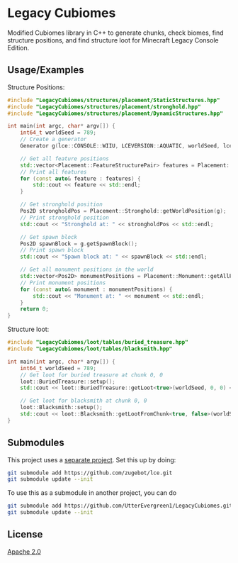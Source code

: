 # Legacy Cubiomes

Modified Cubiomes library in C++ to generate chunks, check biomes, find structure positions, and find structure loot for
Minecraft Legacy Console Edition.

## Usage/Examples

Structure Positions:

```c++
#include "LegacyCubiomes/structures/placement/StaticStructures.hpp"
#include "LegacyCubiomes/structures/placement/stronghold.hpp"
#include "LegacyCubiomes/structures/placement/DynamicStructures.hpp"

int main(int argc, char* argv[]) {
    int64_t worldSeed = 789;
    // Create a generator
    Generator g(lce::CONSOLE::WIIU, LCEVERSION::AQUATIC, worldSeed, lce::WORLDSIZE::CLASSIC, lce::BIOMESCALE::SMALL);

    // Get all feature positions
    std::vector<Placement::FeatureStructurePair> features = Placement::Feature::getAllFeaturePositions(&g);
    // Print all features
    for (const auto& feature : features) {
        std::cout << feature << std::endl;
    }

    // Get stronghold position
    Pos2D strongholdPos = Placement::Stronghold::getWorldPosition(g);
    // Print stronghold position
    std::cout << "Stronghold at: " << strongholdPos << std::endl;

    // Get spawn block
    Pos2D spawnBlock = g.getSpawnBlock();
    // Print spawn block
    std::cout << "Spawn block at: " << spawnBlock << std::endl;

    // Get all monument positions in the world
    std::vector<Pos2D> monumentPositions = Placement::Monument::getAllPositions(&g);
    // Print monument positions
    for (const auto& monument : monumentPositions) {
        std::cout << "Monument at: " << monument << std::endl;
    }
    return 0;
}
```

Structure loot:

```c++
#include "LegacyCubiomes/loot/tables/buried_treasure.hpp"
#include "LegacyCubiomes/loot/tables/blacksmith.hpp"

int main(int argc, char* argv[]) {
    int64_t worldSeed = 789;
    // Get loot for buried treasure at chunk 0, 0
    loot::BuriedTreasure::setup();
    std::cout << loot::BuriedTreasure::getLoot<true>(worldSeed, 0, 0) << std::endl;

    // Get loot for blacksmith at chunk 0, 0
    loot::Blacksmith::setup();
    std::cout << loot::Blacksmith::getLootFromChunk<true, false>(worldSeed, 0, 0) << std::endl;
}
```

## Submodules

This project uses a [separate project](https://github.com/zugebot/lce.git).
Set this up by doing:

```bash
git submodule add https://github.com/zugebot/lce.git
git submodule update --init
```

To use this as a submodule in another project, you can do

```bash
git submodule add https://github.com/UtterEvergreen1/LegacyCubiomes.git
git submodule update --init
```

## License

[Apache 2.0](https://www.apache.org/licenses/LICENSE-2.0)
